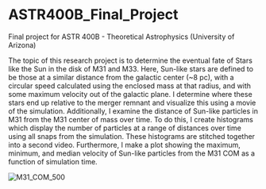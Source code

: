 # ASTR400B_Final_Project
Final project for ASTR 400B - Theoretical Astrophysics (University of Arizona) 

The topic of this research project is to determine the eventual fate of Stars like the Sun in the disk of M31 and M33. Here, Sun-like stars are defined to be those at a similar distance from the galactic center (~8 pc), with a circular speed calculated using the enclosed mass at that radius, and with some maximum velocity out of the galactic plane. I determine where these stars end up relative to the merger remnant and visualize this using a movie of the simulation. Additionally, I examine the distance of Sun-like particles in M31 from the M31 center of mass over time. To do this, I create histograms which display the number of particles at a range of distances over time using all snaps from the simulation. These histograms are stitched together into a second video. Furthermore, I make a plot showing the maximum, minimum, and median velocity of Sun-like particles from the M31 COM as a function of simulation time.

![M31_COM_500](https://github.com/anshrg/ASTR400B_Final_Project/assets/82428050/18c307bf-1eac-42f3-b7a6-2042c05f147a)
